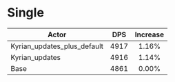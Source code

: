 # Single
| Actor | DPS | Increase |
|---|:---:|:---:|
|Kyrian_updates_plus_default|4917|1.16%|
|Kyrian_updates|4916|1.14%|
|Base|4861|0.00%|
